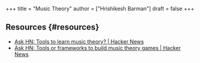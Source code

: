 +++
title = "Music Theory"
author = ["Hrishikesh Barman"]
draft = false
+++

## Resources {#resources}

-   [Ask HN: Tools to learn music theory? | Hacker News](https://news.ycombinator.com/item?id=35272536)
-   [Ask HN: Tools or frameworks to build music theory games | Hacker News](https://news.ycombinator.com/item?id=42260179)

